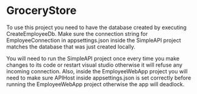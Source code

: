 # GroceryStore

To use this project you need to have the database created by executing CreateEmployeeDb. Make sure the connection string for EmployeeConnection in appsettings.json inside the SimpleAPI project matches the database that was just created locally. 

You will need to run the SimpleAPI project once every time you make changes to its code or restart visual studio otherwise it will refuse any incoming connection. Also, inside the EmployeeWebApp project you will need to make sure APIHost inside appsettings.json is set correctly before running the EmployeeWebApp project otherwise the app will deadlock.